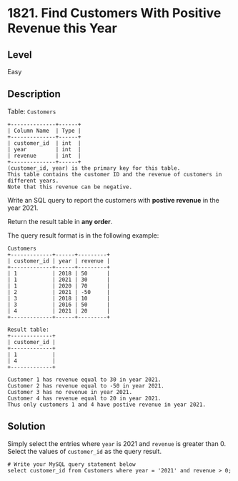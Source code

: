 # 1821. Find Customers With Positive Revenue this Year
## Level
Easy

## Description
Table: `Customers`
```
+--------------+------+
| Column Name  | Type |
+--------------+------+
| customer_id  | int  |
| year         | int  |
| revenue      | int  |
+--------------+------+
(customer_id, year) is the primary key for this table.
This table contains the customer ID and the revenue of customers in different years.
Note that this revenue can be negative.
```

Write an SQL query to report the customers with **postive revenue** in the year 2021.

Return the result table in **any order**.

The query result format is in the following example:

```
Customers
+-------------+------+---------+
| customer_id | year | revenue |
+-------------+------+---------+
| 1           | 2018 | 50      |
| 1           | 2021 | 30      |
| 1           | 2020 | 70      |
| 2           | 2021 | -50     |
| 3           | 2018 | 10      |
| 3           | 2016 | 50      |
| 4           | 2021 | 20      |
+-------------+------+---------+

Result table:
+-------------+
| customer_id |
+-------------+
| 1           |
| 4           |
+-------------+

Customer 1 has revenue equal to 30 in year 2021.
Customer 2 has revenue equal to -50 in year 2021.
Customer 3 has no revenue in year 2021.
Customer 4 has revenue equal to 20 in year 2021.
Thus only customers 1 and 4 have postive revenue in year 2021.
```

## Solution
Simply select the entries where `year` is 2021 and `revenue` is greater than 0. Select the values of `customer_id` as the query result.
```
# Write your MySQL query statement below
select customer_id from Customers where year = '2021' and revenue > 0;
```
